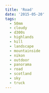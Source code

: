 ```yaml
---
title: 'Road'
date: '2015-05-20'
tags:
  - 50mm
  - cloudy
  - d300s
  - highlands
  - hill
  - landscape
  - mountainside
  - nikon
  - outdoor
  - panorama
  - road
  - scotland
  - sky
  - truck
---
```

